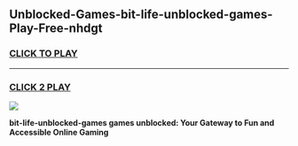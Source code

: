 
## Unblocked-Games-bit-life-unblocked-games-Play-Free-nhdgt
<h3>
<a href="https://premium76.site?title=bit-life-unblocked-games&ref=24M">CLICK TO PLAY</a></h3>
<hr>

<h3>
<a href="https://premium76.site?title=bit-life-unblocked-games&ref=24M">CLICK 2 PLAY</a>
  
</h3>

<a href="https://premium76.site?title=bit-life-unblocked-games&ref=24M"><img src="https://clearcache.store/games.png"></a>


**bit-life-unblocked-games games unblocked: Your Gateway to Fun and Accessible Online Gaming**
